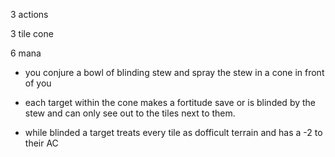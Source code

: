 3 actions

3 tile cone

6 mana 

- you conjure a bowl of blinding stew and spray the stew in a cone in front of you
  
- each target within the cone makes a fortitude save or is blinded by the stew and can only see out to the tiles next to them.

- while blinded a target treats every tile as dofficult terrain and has a -2 to their AC
